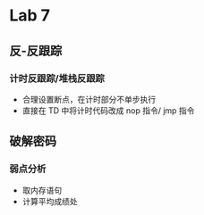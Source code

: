 # Lab 7

## 反-反跟踪

### 计时反跟踪/堆栈反跟踪

-   合理设置断点，在计时部分不单步执行
-   直接在 TD 中将计时代码改成 nop 指令/ jmp 指令

## 破解密码

### 弱点分析

-   取内存语句
-   计算平均成绩处
